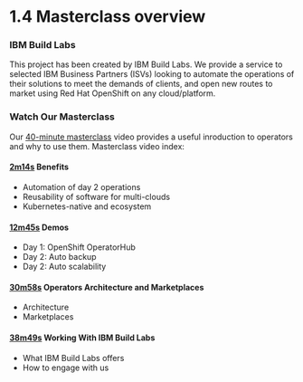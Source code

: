 # 1.4 Masterclass overview

### IBM Build Labs

This project has been created by IBM Build Labs.  We provide a service to selected IBM Business Partners (ISVs) looking to automate the operations of their solutions to meet the demands of clients, and open new routes to market using Red Hat OpenShift on any cloud/platform.

### Watch Our Masterclass

Our [40-minute masterclass](https://www.youtube.com/watch?v=D6njEyXPieg) video provides a useful inroduction to operators and why to use them.  Masterclass video index:

#### [2m14s](https://youtu.be/D6njEyXPieg?t=134) Benefits 
* Automation of day 2 operations
* Reusability of software for multi-clouds
* Kubernetes-native and ecosystem

#### [12m45s](https://www.youtube.com/watch?v=D6njEyXPieg&t=12m45s) Demos
* Day 1: OpenShift OperatorHub
* Day 2: Auto backup
* Day 2: Auto scalability

#### [30m58s](https://youtu.be/D6njEyXPieg?t=1858) Operators Architecture and Marketplaces
* Architecture
* Marketplaces

#### [38m49s](https://youtu.be/D6njEyXPieg?t=2329) Working With IBM Build Labs
* What IBM Build Labs offers
* How to engage with us
